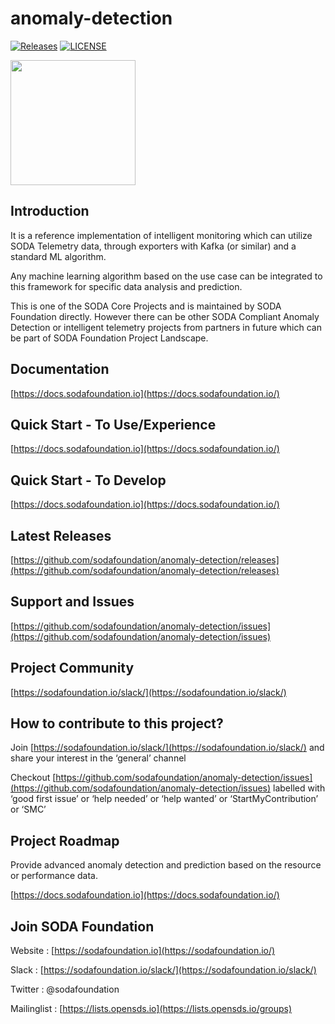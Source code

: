 # anomaly-detection

[![Releases](https://img.shields.io/github/release/sodafoundation/anomaly-detection/all.svg?style=flat-square)](https://github.com/sodafoundation/anomaly-detection/releases)
[![LICENSE](https://img.shields.io/github/license/sodafoundation/anomaly-detection.svg?style=flat-square)](https://github.com/sodafoundation/anomaly-detection/blob/master/LICENSE)

<img src="https://sodafoundation.io/wp-content/uploads/2020/01/SODA_logo_outline_color_800x800.png" width="200" height="200">

## Introduction

It is a reference implementation of intelligent monitoring which can utilize SODA Telemetry data, through exporters with Kafka (or similar) and a standard ML algorithm.

Any machine learning algorithm based on the use case can be integrated to this framework for specific data analysis and prediction.

This is one of the SODA Core Projects and is maintained by SODA Foundation directly. However there can be other SODA Compliant Anomaly Detection or intelligent telemetry projects from partners in future which can be part of SODA Foundation Project Landscape.

## Documentation

[https://docs.sodafoundation.io](https://docs.sodafoundation.io/)

## Quick Start - To Use/Experience

[https://docs.sodafoundation.io](https://docs.sodafoundation.io/)

## Quick Start - To Develop

[https://docs.sodafoundation.io](https://docs.sodafoundation.io/)

## Latest Releases

[https://github.com/sodafoundation/anomaly-detection/releases](https://github.com/sodafoundation/anomaly-detection/releases)

## Support and Issues

[https://github.com/sodafoundation/anomaly-detection/issues](https://github.com/sodafoundation/anomaly-detection/issues)

## Project Community

[https://sodafoundation.io/slack/](https://sodafoundation.io/slack/)

## How to contribute to this project?

Join [https://sodafoundation.io/slack/](https://sodafoundation.io/slack/) and share your interest in the ‘general’ channel

Checkout [https://github.com/sodafoundation/anomaly-detection/issues](https://github.com/sodafoundation/anomaly-detection/issues) labelled with ‘good first issue’ or ‘help needed’ or ‘help wanted’ or ‘StartMyContribution’ or ‘SMC’

## Project Roadmap

Provide advanced anomaly detection and prediction based on the resource or performance data.

[https://docs.sodafoundation.io](https://docs.sodafoundation.io/)

## Join SODA Foundation

Website : [https://sodafoundation.io](https://sodafoundation.io/)

Slack  : [https://sodafoundation.io/slack/](https://sodafoundation.io/slack/)

Twitter  : @sodafoundation

Mailinglist  : [https://lists.opensds.io](https://lists.opensds.io/groups)

